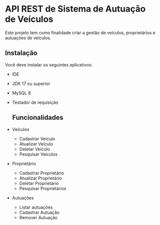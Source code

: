 # API REST de Sistema de Autuação de Veículos

Este projeto tem como finalidade criar a gestão de veículos, proprietários e autuações de veículos.

## Instalação
Você deve instalar os seguintes aplicativos:
- IDE
- JDK 17 ou superior
- MySQL 8
- Testador de requisição

  ## Funcionalidades
  
- Veículos
  - Cadastrar Veículo
  - Atualizar Veículo
  - Deletar Veículo
  - Pesquisar Veículos
- Proprietário
  - Cadastrar Proprietário
  - Atualizar Proprietário
  - Deletar Proprietário
  - Pesquisar Proprietários
- Autuações
  - Listar autuações
  - Cadastrar Autuação
  - Remover Autuação
 
